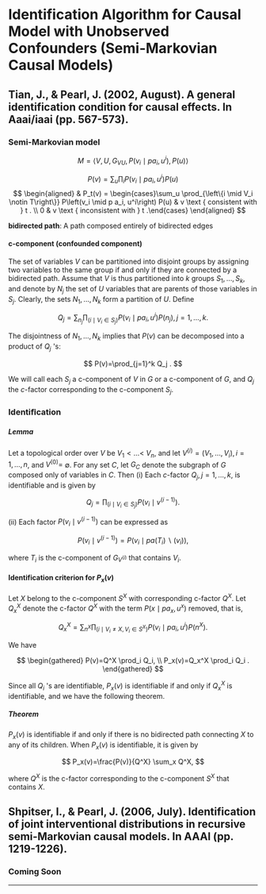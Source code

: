 
# Identification Algorithm for Causal Model with Unobserved Confounders (Semi-Markovian Causal Models)

## Tian, J., & Pearl, J. (2002, August). A general identification condition for causal effects. In Aaai/iaai (pp. 567-573).


### Semi-Markovian model
$$
M=\left\langle V, U, G_{V U}, P\left(v_i \mid p a_i, u^i\right), P(u)\right\rangle
$$

$$
P(v)=\sum_u \prod_i P\left(v_i \mid p a_i, u^i\right) P(u)
$$
$$
\begin{aligned}
& P_t(v) = \begin{cases}\sum_u \prod_{\left\{i \mid V_i \notin T\right\}} P\left(v_i \mid p a_i, u^i\right) P(u) & v \text { consistent with } t . \\
0 & v \text { inconsistent with } t .\end{cases}
\end{aligned}
$$

**bidirected path**: A path composed entirely of bidirected edges 

#### c-component (confounded component)
The set of variables $V$ can be partitioned into disjoint groups by assigning two variables to the same group if and only if they are connected by a bidirected path. Assume that $V$ is thus partitioned into $k$ groups $S_1, \ldots, S_k$, and denote by $N_j$ the set of $U$ variables that are parents of those variables in $S_j$. Clearly, the sets $N_1, \ldots, N_k$ form a partition of $U$. Define

$$
Q_j=\sum_{n_j} \prod_{\left(i \mid V_i \in S_j\right)} P\left(v_i \mid p a_i, u^i\right) P\left(n_j\right), j=1, \ldots, k .
$$

The disjointness of $N_1, \ldots, N_k$ implies that $P(v)$ can be decomposed into a product of $Q_j$ 's:

$$
P(v)=\prod_{j=1}^k Q_j .
$$

We will call each $S_j$ a c-component of $V$ in $G$ or a c-component of $G$, and $Q_j$ the $c$-factor corresponding to the c-component $S_j$.

### Identiﬁcation

##### Lemma 
Let a topological order over $V$ be $V_1<\ldots<$ $V_n$, and let $V^{(i)}=\left(V_1, \ldots, V_i\right), i=1, \ldots, n$, and $V^{(0)}=$ $\emptyset$. For any set $C$, let $G_C$ denote the subgraph of $G$ composed only of variables in $C$. Then
(i) Each $c$-factor $Q_j, j=1, \ldots, k$, is identifiable and is given by

$$
Q_j=\prod_{\left(i \mid V_i \in S_j\right)} P\left(v_i \mid v^{(i-1)}\right) .
$$

(ii) Each factor $P\left(v_i \mid v^{(i-1)}\right)$ can be expressed as

$$
P\left(v_i \mid v^{(i-1)}\right)=P\left(v_i \mid p a\left(T_i\right) \backslash\left(v_i\right)\right),
$$

where $T_i$ is the c-component of $G_{V^{(i)}}$ that contains $V_i$.

#### Identification criterion for $P_x(v)$

Let $X$ belong to the c-component $S^X$ with corresponding c-factor $Q^X$.
Let $Q_x^X$ denote the c-factor $Q^X$ with the term $P\left(x \mid p a_x, u^x\right)$ removed, that is,

$$
Q_x^X=\sum_{n^X} \prod_{\left(i \mid V_i \neq X, V_i \in S^X\right)} P\left(v_i \mid p a_i, u^i\right) P\left(n^X\right) .
$$

We have

$$
\begin{gathered}
P(v)=Q^X \prod_i Q_i, \\
P_x(v)=Q_x^X \prod_i Q_i .
\end{gathered}
$$

Since all $Q_i$ 's are identifiable, $P_x(v)$ is identifiable if and only if $Q_x^X$ is identifiable, and we have the following theorem.

##### Theorem 

$P_x(v)$ is identifiable if and only if there is no bidirected path connecting $X$ to any of its children. When $P_x(v)$ is identifiable, it is given by

$$
P_x(v)=\frac{P(v)}{Q^X} \sum_x Q^X,
$$

where $Q^X$ is the c-factor corresponding to the c-component $S^X$ that contains $X$.







## Shpitser, I., & Pearl, J. (2006, July). Identification of joint interventional distributions in recursive semi-Markovian causal models. In AAAI (pp. 1219-1226).


### Coming Soon
---
